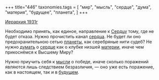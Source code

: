 +++
title="446"
taxonomies.tags = [
 "мир",
 "мысль",
 "сердце",
 "дума",
 "материя",
 "будущее",
 "планета",
]
+++

[Иерархия 1931г](/agni/1931)

Необходимо принять, как единое, направление к [Сердцу](/tags/[сердце](/tags/сердце)) тому, где не будет отказа. Нужно прочистить канал [сердца](/tags/[сердце](/tags/сердце)). Не будет ли оно предохранительною сетью [планеты](/tags/планета), как серебряные нити судеб? Не нужно [думать](/tags/дума) о [сердце](/tags/сердце) как о клубке низшей [материи](/tags/материя), иначе чем прикоснёмся к Высшему Миру?   

Нужно приучить себя к [мысли](/tags/мысль) о победе, иначе сколько поражений являются лишь следствием безразличия, — оно уже есть поражение, как в настоящем, так и в [будущем](/tags/будущее).   

